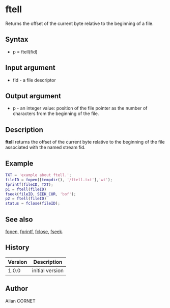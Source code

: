 

# ftell

Returns the offset of the current byte relative to the beginning of a file.

## Syntax

- p = ftell(fid)

## Input argument

 - fid - a file descriptor

## Output argument

 - p - an integer value: position of the file pointer as the number of characters from the beginning of the file.

## Description


  <p><b>ftell</b> returns the offset of the current byte relative to the beginning of the file associated with the named stream fid.</p>


## Example

```matlab
TXT = 'example about ftell.';
fileID = fopen([tempdir(), '/ftell.txt'],'wt');
fprintf(fileID, TXT);
p1 = ftell(fileID)
fseek(fileID, SEEK_CUR, 'bof');
p2 = ftell(fileID)
status = fclose(fileID);
```

## See also

[fopen](fopen.md), [fprintf](fread.md), [fclose](fclose.md), [fseek](fseek.md).
## History

|Version|Description|
|------|------|
|1.0.0|initial version|


## Author

Allan CORNET



